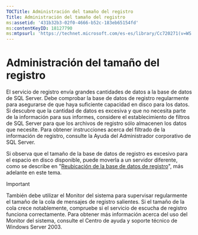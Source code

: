 ```yaml
---
TOCTitle: Administración del tamaño del registro
Title: Administración del tamaño del registro
ms:assetid: '431b32b3-02f0-4666-b52c-183eb65154fd'
ms:contentKeyID: 18127790
ms:mtpsurl: 'https://technet.microsoft.com/es-es/library/Cc720271(v=WS.10)'
---
```


Administración del tamaño del registro
======================================

El servicio de registro envía grandes cantidades de datos a la base de datos de SQL Server. Debe comprobar la base de datos de registro regularmente para asegurarse de que haya suficiente capacidad en disco para los datos. Si descubre que la cantidad de datos es excesiva y que no necesita parte de la información para sus informes, considere el establecimiento de filtros de SQL Server para que los archivos de registro sólo almacenen los datos que necesite. Para obtener instrucciones acerca del filtrado de la información de registro, consulte la Ayuda del Administrador corporativo de SQL Server.

Si observa que el tamaño de la base de datos de registro es excesivo para el espacio en disco disponible, puede moverla a un servidor diferente, como se describe en "[Reubicación de la base de datos de registro](https://technet.microsoft.com/34ea8045-dc94-422e-9601-29927cfc1534)", más adelante en este tema.

> [!IMPORTANT]
> También debe utilizar el Monitor del sistema para supervisar regularmente el tamaño de la cola de mensajes de registro salientes. Si el tamaño de la cola crece notablemente, compruebe si el servicio de escucha de registro funciona correctamente. Para obtener más información acerca del uso del Monitor del sistema, consulte el Centro de ayuda y soporte técnico de Windows Server 2003. 
